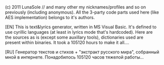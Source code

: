 (c) 2011 LunaSole // and many other my nicknames/profiles and so on previously (including anonymous).
All the 3-party code parts used here (like AES implementation) belongs to it's authors.

[EN]
This is text&lyrics generator, written in MS Visual Basic.
It's defined to use cyrillic languages (at least in lyrics mode that's hardcoded).
Here are the sources as is (except some auxillary tools), dictionaries used are present within binaries.
It took a 105120 hours to make it all....

[RU]
Генератор текстов и стихов + "экстракт русского мира", собранный мной в интернете. Понадобилось 105120 часов тяжелой работы...
